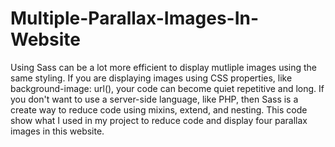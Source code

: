 # Multiple-Parallax-Images-In-Website

Using Sass can be a lot more efficient to display mutliple images using the same styling. If you are displaying images using CSS properties, 
like background-image: url(), your code can become quiet repetitive and long. If you don't want to use a server-side language, like PHP, then 
Sass is a create way to reduce code using mixins, extend, and nesting. This code show what I used in my project to reduce code and display four 
parallax images in this website. 

